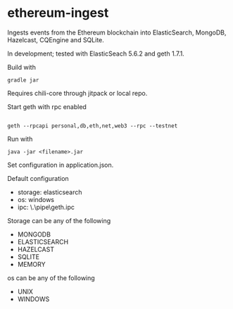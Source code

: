 # ethereum-ingest
Ingests events from the Ethereum blockchain into ElasticSearch, MongoDB, Hazelcast, CQEngine and SQLite.

In development; tested with ElasticSeach 5.6.2 and geth 1.7.1.

Build with
```
gradle jar
```
Requires chili-core through jitpack or local repo.

Start geth with rpc enabled
```

geth --rpcapi personal,db,eth,net,web3 --rpc --testnet
```

Run with
```
java -jar <filename>.jar
```

Set configuration in application.json.

Default configuration
- storage: elasticsearch
- os: windows
- ipc: \\.\pipe\geth.ipc


Storage can be any of the following
- MONGODB
- ELASTICSEARCH
- HAZELCAST
- SQLITE
- MEMORY

os can be any of the following
- UNIX
- WINDOWS